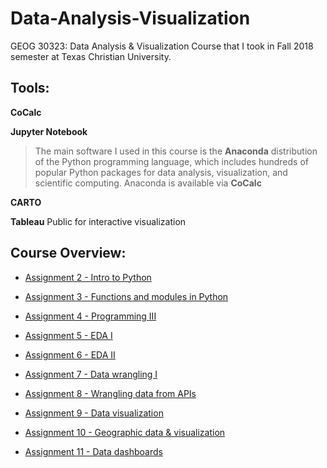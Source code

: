 # Data-Analysis-Visualization
GEOG 30323: Data Analysis &amp; Visualization Course that I took in Fall 2018 semester at Texas Christian University.

## Tools:

**CoCalc**

**Jupyter Notebook**

 >The main software I used in this course is the  **Anaconda** distribution of the Python programming language, which includes hundreds of popular Python packages for data
analysis, visualization, and scientific computing. Anaconda is available via **CoCalc**

**CARTO**

**Tableau** Public for interactive visualization



## Course Overview:


* [Assignment 2 - Intro to Python](https://github.com/JonathanMoreno14/Data-Analysis-Visualization/tree/master/Course-Materials/Lab-Assignments/Lab1)

* [Assignment 3 - Functions and modules in Python](https://github.com/JonathanMoreno14/Data-Analysis-Visualization/tree/master/Course-Materials/Lab-Assignments/Lab2)

* [Assignment 4 - Programming III](https://github.com/JonathanMoreno14/Data-Analysis-Visualization/tree/master/Course-Materials/Lab-Assignments/Lab3)

* [Assignment 5 - EDA I](https://github.com/JonathanMoreno14/Data-Analysis-Visualization/tree/master/Course-Materials/Lab-Assignments/Lab4)

* [Assignment 6 - EDA II](https://github.com/JonathanMoreno14/Data-Analysis-Visualization/tree/master/Course-Materials/Lab-Assignments/Lab5)

* [Assignment 7 - Data wrangling I](https://github.com/JonathanMoreno14/Data-Analysis-Visualization/tree/master/Course-Materials/Lab-Assignments/Lab6)

* [Assignment 8 - Wrangling data from APIs](https://github.com/JonathanMoreno14/Data-Analysis-Visualization/tree/master/Course-Materials/Lab-Assignments/Lab7)

* [Assignment 9 - Data visualization](https://github.com/JonathanMoreno14/Data-Analysis-Visualization/blob/master/Course-Materials/Lab-Assignments/Lab8/README.md)

* [Assignment 10 - Geographic data & visualization]()

* [Assignment 11 - Data dashboards]()
